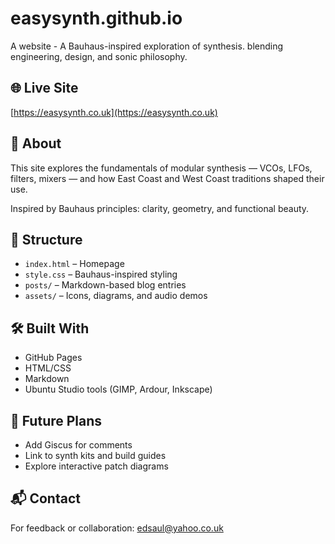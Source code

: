 # easysynth.github.io
A website - A Bauhaus-inspired exploration of synthesis. blending engineering, design, and sonic philosophy.

## 🌐 Live Site

[https://easysynth.co.uk](https://easysynth.co.uk)

## 🧠 About

This site explores the fundamentals of modular synthesis — VCOs, LFOs, filters, mixers — and how East Coast and West Coast traditions shaped their use.

Inspired by Bauhaus principles: clarity, geometry, and functional beauty.

## 📁 Structure

- `index.html` – Homepage
- `style.css` – Bauhaus-inspired styling
- `posts/` – Markdown-based blog entries
- `assets/` – Icons, diagrams, and audio demos

## 🛠️ Built With

- GitHub Pages
- HTML/CSS
- Markdown
- Ubuntu Studio tools (GIMP, Ardour, Inkscape)

## 🚀 Future Plans

- Add Giscus for comments
- Link to synth kits and build guides
- Explore interactive patch diagrams

## 📬 Contact

For feedback or collaboration: [edsaul@yahoo.co.uk](mailto:edsaul@yahoo.co.uk)
